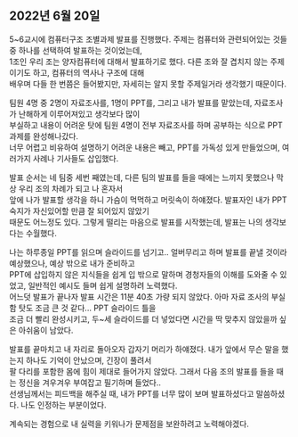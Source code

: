 ## **2022년 6월 20일**

5~6교시에 컴퓨터구조 조별과제 발표를 진행했다. 주제는 컴퓨터와 관련되어있는 것들 중 하나를 선택하여 발표하는 것이었는데,  
1조인 우리 조는 양자컴퓨터에 대해서 발표하기로 했다. 다른 조와 잘 겹치지 않는 주제이기도 하고, 컴퓨터의 역사나 구조에 대해  
배우며 다들 한 번쯤은 들어봤지만, 자세히는 알지 못할 주제일거라 생각했기 때문이다.  

팀원 4명 중 2명이 자료조사를, 1명이 PPT를, 그리고 내가 발표를 맡았는데, 자료조사가 난해하게 이루어져있고 생각보다 많이  
부실하고 내용이 어려운 탓에 팀원 4명이 전부 자료조사를 하며 공부하는 식으로 PPT 과제를 완성해나갔다.  
너무 어렵고 비유하여 설명하기 어려운 내용은 빼고, PPT를 가독성 있게 만들었으며, 여러가지 사례나 기사들도 삽입했다.  

발표 순서는 네 팀중 세번 째였는데, 다른 팀의 발표를 들을 때에는 느끼지 못했으나 막상 우리 조의 차례가 되고 나 혼자서  
앞에 나가 발표할 생각을 하니 가슴이 먹먹하고 머릿속이 하얘졌다. 발표자인 내가 PPT 숙지가 자신있어할 만큼 잘 되어있지 않았기  
때문도 어느정도 있다. 그렇게 떨리는 마음으로 발표를 시작했는데, 발표는 나의 생각보다는 수월했다.  

나는 하루종일 PPT를 읽으며 슬라이드를 넘기고.. 얼버무리고 하며 발표를 끝낼 것이라 예상했으나, 예상 밖으로 내가 준비하고  
PPT에 삽입하지 않은 지식들을 쉽게 입 밖으로 말하며 경청자들의 이해를 도와줄 수 있었고, 일반적인 예시도 들며 쉽게 설명하려 노력했다.  
어느덧 발표가 끝나자 발표 시간은 11분 40초 가량 되지 않았다. 아마 자료 조사의 부실함 탓도 조금 큰 것 같다... PPT 슬라이드 틀을  
조금 더 빨리 완성시키고, 두~세 슬라이드를 더 넣었다면 시간을 딱 맞추지 않았을까 싶은 아쉬움이 남았다.  

발표를 끝마치고 내 자리로 돌아오자 갑자기 머리가 하얘졌다. 내가 앞에서 무슨 말을 했는지 하나도 기억이 안났으며, 긴장이 풀려서  
팔 다리를 포함한 몸에 힘이 제대로 들어가지 않았다. 그래서 다음 조의 발표를 들을 때는 정신을 겨우겨우 부여잡고 필기하며 들었다..  
선생님께서는 피드백을 해주실 때, 내가 PPT를 너무 많이 보며 발표하셨다고 말씀하셨다. 나도 인정하는 부분이었다.  

계속되는 경험으로 내 실력을 키워나가 문제점을 보완하려고 노력해야겠다.